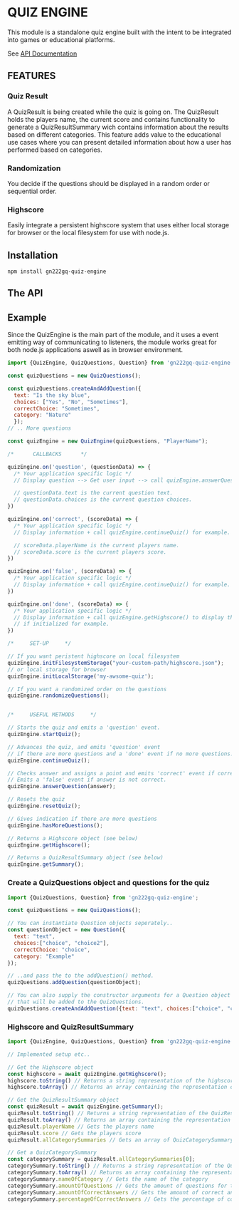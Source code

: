 # QUIZ ENGINE

This module is a standalone quiz engine built with the intent to be integrated into games or educational platforms. 

See [API Documentation](./out/index.html)

## FEATURES
### Quiz Result
A QuizResult is being created while the quiz is going on. The QuizResult holds the players name, the current score and contains functionality to generate a QuizResultSummary wich contains information about the results based on different categories. This feature adds value to the educational use cases where you can present detailed information about how a user has performed based on categories.

### Randomization
You decide if the questions should be displayed in a random order or sequential order.

### Highscore
Easily integrate a persistent highscore system that uses either local storage for browser or the local filesystem for use with node.js.

## Installation
```
npm install gn222gq-quiz-engine
```

## The API
## Example
Since the QuizEngine is the main part of the module, and it uses a event emitting way of communicating to listeners, the module works great for both node.js applications aswell as in browser environment.
```js
import {QuizEngine, QuizQuestions, Question} from 'gn222gq-quiz-engine';

const quizQuestions = new QuizQuestions();

const quizQuestions.createAndAddQuestion({
  text: "Is the sky blue", 
  choices: ["Yes", "No", "Sometimes"], 
  correctChoice: "Sometimes",
  category: "Nature"
  });
// .. More questions

const quizEngine = new QuizEngine(quizQuestions, "PlayerName");

/*      CALLBACKS      */

quizEngine.on('question', (questionData) => {
  /* Your application specific logic */
  // Display question --> Get user input --> call quizEngine.answerQuestion(userInput); for example.

  // questionData.text is the current question text.
  // questionData.choices is the current question choices.
})

quizEngine.on('correct', (scoreData) => {
  /* Your application specific logic */
  // Display information + call quizEngine.continueQuiz() for example.

  // scoreData.playerName is the current players name.
  // scoreData.score is the current players score.
})

quizEngine.on('false', (scoreData) => {
  /* Your application specific logic */
  // Display information + call quizEngine.continueQuiz() for example.
})

quizEngine.on('done', (scoreData) => {
  /* Your application specific logic */
  // Display information + call quizEngine.getHighscore() to display the persistent highscore
  // if initialized for example.
})

/*     SET-UP     */

// If you want peristent highscore on local filesystem
quizEngine.initFilesystemStorage("your-custom-path/highscore.json");
// or local storage for browser
quizEngine.initLocalStorage('my-awsome-quiz');

// If you want a randomized order on the questions
quizEngine.randomizeQuestions();


/*     USEFUL METHODS     */

// Starts the quiz and emits a 'question' event.
quizEngine.startQuiz();

// Advances the quiz, and emits 'question' event 
// if there are more questions and a 'done' event if no more questions.
quizEngine.continueQuiz();

// Checks answer and assigns a point and emits 'correct' event if corret.
// Emits a 'false' event if answer is not correct.
quizEngine.answerQuestion(answer);

// Resets the quiz
quizEngine.resetQuiz();

// Gives indication if there are more questions
quizEngine.hasMoreQuestions();

// Returns a Highscore object (see below)
quizEngine.getHighscore();

// Returns a QuizResultSummary object (see below)
quizEngine.getSummary();


```

### Create a QuizQuestions object and questions for the quiz
```js
import {QuizQuestions, Question} from 'gn222gq-quiz-engine';

const quizQuestions = new QuizQuestions();

// You can instantiate Question objects seperately..
const questionObject = new Question({
  text: "text", 
  choices:["choice", "choice2"], 
  correctChoice: "choice", 
  category: "Example"
});

// ..and pass the to the addQuestion() method.
quizQuestions.addQuestion(questionObject);

// You can also supply the constructor arguments for a Question object to the createAndAddQuestion() method to create a Question
// that will be added to the QuizQuestions.
quizQuestions.createAndAddQuestion({text: "text", choices:["choice", "choice2"], correctChoice: "choice", category: "Example"});

```

### Highscore and QuizResultSummary
```js
import {QuizEngine, QuizQuestions, Question} from 'gn222gq-quiz-engine';

// Implemented setup etc..

// Get the Highscore object
const highscore = await quizEngine.getHighscore();
highscore.toString() // Returns a string representation of the highscore.
highscore.toArray() // Returns an array containing the representation of the highscore.

// Get the QuizResultSummary object
const quizResult = await quizEngine.getSummary();
quizResult.toString() // Returns a string representation of the QuizResultSummary.
quizResult.toArray() // Returns an array containing the representation of the QuizResultSummary.
quizResult.playerName // Gets the players name
quizResult.score // Gets the players score
quizResult.allCategorySummaries // Gets an array of QuizCategorySummary

// Get a QuizCategorySummary
const categorySummary = quizResult.allCategorySummaries[0];
categorySummary.toString() // Returns a string representation of the QuizCategorySummary.
categorySummary.toArray() // Returns an array containing the representation of the QuizCategorySummary.
categorySummary.nameOfCategory // Gets the name of the category
categorySummary.amountOfQuestions // Gets the amount of questions for that category
categorySummary.amountOfCorrectAnswers // Gets the amount of correct answers
categorySummary.percentageOfCorrectAnswers // Gets the percentage of correct answers in the category.
```
